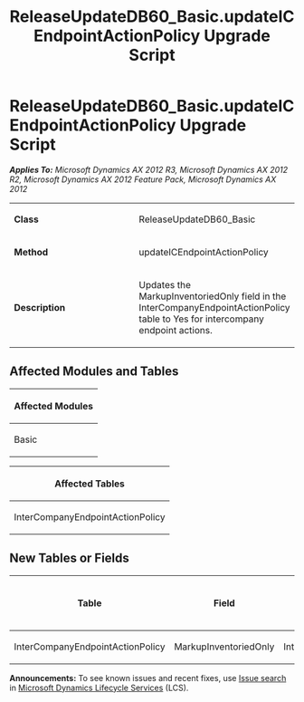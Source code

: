 ﻿---
title: ReleaseUpdateDB60_Basic.updateICEndpointActionPolicy Upgrade Script
TOCTitle: ReleaseUpdateDB60_Basic.updateICEndpointActionPolicy Upgrade Script
ms:assetid: 0c776722-67a6-5273-ba3e-86c123b1dd83
ms:mtpsurl: https://msdn.microsoft.com/en-us/library/JJ735679(v=AX.60)
ms:contentKeyID: 49706588
ms.date: 05/18/2015
mtps_version: v=AX.60
---

# ReleaseUpdateDB60\_Basic.updateICEndpointActionPolicy Upgrade Script 


_**Applies To:** Microsoft Dynamics AX 2012 R3, Microsoft Dynamics AX 2012 R2, Microsoft Dynamics AX 2012 Feature Pack, Microsoft Dynamics AX 2012_

<table>
<colgroup>
<col style="width: 50%" />
<col style="width: 50%" />
</colgroup>
<tbody>
<tr class="odd">
<td><p><strong>Class</strong></p></td>
<td><p>ReleaseUpdateDB60_Basic</p></td>
</tr>
<tr class="even">
<td><p><strong>Method</strong></p></td>
<td><p>updateICEndpointActionPolicy</p></td>
</tr>
<tr class="odd">
<td><p><strong>Description</strong></p></td>
<td><p>Updates the MarkupInventoriedOnly field in the InterCompanyEndpointActionPolicy table to Yes for intercompany endpoint actions.</p></td>
</tr>
</tbody>
</table>


## Affected Modules and Tables

<table>
<colgroup>
<col style="width: 100%" />
</colgroup>
<thead>
<tr class="header">
<th><p>Affected Modules</p></th>
</tr>
</thead>
<tbody>
<tr class="odd">
<td><p>Basic</p></td>
</tr>
</tbody>
</table>


<table>
<colgroup>
<col style="width: 100%" />
</colgroup>
<thead>
<tr class="header">
<th><p>Affected Tables</p></th>
</tr>
</thead>
<tbody>
<tr class="odd">
<td><p>InterCompanyEndpointActionPolicy</p></td>
</tr>
</tbody>
</table>


## New Tables or Fields

<table>
<colgroup>
<col style="width: 33%" />
<col style="width: 33%" />
<col style="width: 33%" />
</colgroup>
<thead>
<tr class="header">
<th><p>Table</p></th>
<th><p>Field</p></th>
<th><p>Extended Data Type</p>
<p>-or- Base Enum</p></th>
</tr>
</thead>
<tbody>
<tr class="odd">
<td><p>InterCompanyEndpointActionPolicy</p></td>
<td><p>MarkupInventoriedOnly</p></td>
<td><p>InterCompanyMarkupInventoriedOnly</p></td>
</tr>
</tbody>
</table>

  
**Announcements:** To see known issues and recent fixes, use [Issue search](http://go.microsoft.com/fwlink/?linkid=389258) in [Microsoft Dynamics Lifecycle Services](http://go.microsoft.com/fwlink/?linkid=306505) (LCS).


